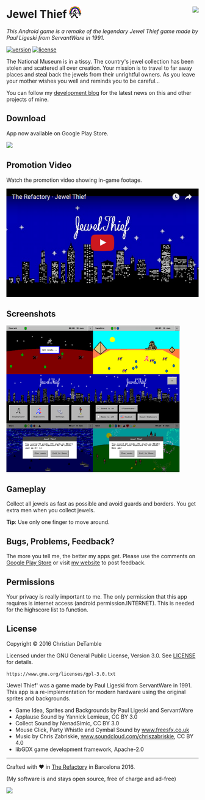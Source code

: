 # Jewel Thief ![appicon](excluded-resources/appicon.png) <a href="https://www.youtube.com/channel/UCShL6kEbNc02XjA89zsrtDQ"><img src="https://www.youtube.com/yt/brand/media/image/YouTube-icon-full_color.png" height="16px" align="right"></a>

*This Android game is a remake of the legendary Jewel Thief game made by Paul Ligeski from ServantWare in 1991.*

[![version](https://img.shields.io/badge/version-1.0.1-2095ff.svg)](CHANGELOG.md) [![license](https://img.shields.io/badge/license-GPL--3.0-2095ff.svg)](LICENSE)

The National Museum is in a tissy.
The country's jewel collection has been stolen and scattered all over creation.
Your mission is to travel to far away places and steal back the jewels from their unrightful owners.
As you leave your mother wishes you well and reminds you to be careful...

You can follow my <a href="https://goo.gl/U0x1Fy">development blog</a> for the latest news on this and other projects of mine.

## Download
 
 App now available on Google Play Store.
 
<a href="http://goo.gl/l1lngU"><img src="http://therefactory.bplaced.net/img/google-play-badge.png" width="180"></a>

## Promotion Video
 
 Watch the promotion video showing in-game footage.

<a href="https://youtu.be/RObU2xX5HiE"><img src="excluded-resources/youtube.png"></a>

## Screenshots

<a href="excluded-resources/screenshots/en/device-2016-08-23-163342.png"><img src="excluded-resources/screenshots/en/device-2016-08-23-163342.png" align="left" height="45%" width="45%" ></a>

<a href="excluded-resources/screenshots/en/device-2016-08-23-163400.png"><img src="excluded-resources/screenshots/en/device-2016-08-23-163400.png" align="left" height="45%" width="45%" ></a>

<a href="excluded-resources/screenshots/en/device-2016-08-23-163225.png"><img src="excluded-resources/screenshots/en/device-2016-08-23-163225.png" align="left" height="45%" width="45%" ></a>

<a href="excluded-resources/screenshots/en/device-2016-08-23-163328.png"><img src="excluded-resources/screenshots/en/device-2016-08-23-163328.png" align="left" height="45%" width="45%" ></a>

<a href="excluded-resources/screenshots/en/device-2016-08-23-163421.png"><img src="excluded-resources/screenshots/en/device-2016-08-23-163421.png" align="left" height="45%" width="45%" ></a>

<a href="excluded-resources/screenshots/en/device-2016-09-10-213255.png"><img src="excluded-resources/screenshots/en/device-2016-09-10-213255.png" height="40%" width="45%" ></a>

## Gameplay

Collect all jewels as fast as possible and avoid guards and borders. You get extra men when you collect jewels.

**Tip**: Use only one finger to move around.

## Bugs, Problems, Feedback?

The more you tell me, the better my apps get. Please use the comments on <a href="http://goo.gl/l1lngU">Google Play Store</a> or visit <a href="http://goo.gl/KvKHze">my website</a> to post feedback. 

## Permissions

Your privacy is really important to me. The only permission that this app requires is internet access (android.permission.INTERNET). This is needed for the highscore list to function.

## License

Copyright &copy; 2016 Christian DeTamble

Licensed under the GNU General Public License, Version 3.0. See [LICENSE](LICENSE) for details.

    https://www.gnu.org/licenses/gpl-3.0.txt

'Jewel Thief' was a game made by Paul Ligeski from ServantWare in 1991. This app is a re-implementation for modern hardware using the original sprites and backgrounds.

* Game Idea, Sprites and Backgrounds by Paul Ligeski and ServantWare
* Applause Sound by Yannick Lemieux, CC BY 3.0
* Collect Sound by NenadSimic, CC BY 3.0
* Mouse Click, Party Whistle and Cymbal Sound by www.freesfx.co.uk
* Music by Chris Zabriskie, www.soundcloud.com/chriszabriskie, CC BY 4.0
* libGDX game development framework, Apache-2.0

***

Crafted with &hearts; in <a href="http://goo.gl/KvKHze">The Refactory</a> in Barcelona 2016.

(My software is and stays open source, free of charge and ad-free)

<a href="http://goo.gl/KvKHze"><img src="http://therefactory.bplaced.net/favicon/favicon.svg" width="16px"></a>

